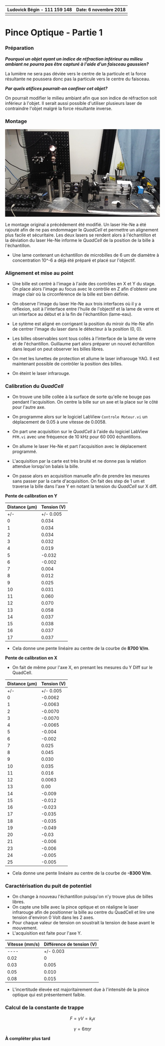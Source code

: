 

| **Ludovick Bégin - 111 159 148** | Date: 6 novembre 2018 |
| -------------------------------- | --------------------: |
|                                  |                       |

# Pince Optique - Partie 1



### Préparation

**_Pourquoi un objet ayant un indice de réfraction inférieur au milieu ambiant ne pourra pas être capturé à l'aide d'un faisceau gaussien?_**

La lumière ne sera pas déviée vers le centre de la particule et la force résultante ne poussera donc pas la particule vers le centre du faisceau. 

**_Par quels atifices pourrait-on confiner cet objet?_**

On pourrait modifier le milieu ambiant afin que son indice de réfraction soit inférieur à l'objet. Il serait aussi possible d'utiliser plusieurs laser de contraindre l'objet malgré la force résultante inverse. 



### Montage

![Montage de la pince optique](montagePince.png)



Le montage original a précédement été modifié. Un laser He-Ne a été rajouté afin de ne pas endommager le _QuadCell_ et permettre un alignement plus facile et sécuritaire. Les deux lasers se rendent alors à l'échantillon et la déviation du laser He-Ne informe le _QuadCell_ de la position de la bille à l'échantillon.

- Une lame contenant un échantillon de microbilles de 6 um de diamètre à concentration 10^-6 a déjà été préparé et placé sur l'objectif. 



### Alignement et mise au point

- Une bille est centré à l'image à l'aide des contrôles en X et Y du stage. On place alors l'image au focus avec le contrôle en Z afin d'obtenir une image clair où la circonférence de la bille est bien définie. 
- On observe l'image du laser He-Ne aux trois interfaces où il y a réflexion, soit à l'interface entre l'huile de l'objectif et la lame de verre et un interface au début et à la fin de l'échantillon (lame-eau). 
- Le sytème est aligné en corrigeant la position du miroir du He-Ne afin de centrer l'image du laser dans le détecteur à la position (0, 0). 
- Les billes observables sont tous collés à l'interface de la lame de verre et de l'échantillon. Guillaume part alors préparer un nouvel échantillon dans lequel on peut observer les billes libres. 
- On met les lunettes de protection et allume le laser infrarouge YAG. Il est maintenant possible de contrôler la position des billes. 

- On éteint le laser infrarouge.



### Calibration du *QuadCell*

- On trouve une bille collée à la surface de sorte qu'elle ne bouge pas pendant l'acquisition. On centre la bille sur un axe et la place sur le côté pour l'autre axe. 
- On programme alors sur le logiciel LabView `Controle Moteur.vi` un déplacement de 0.05 à une vitesse de 0.0058. 
- On part une acquisition sur le *QuadCell* à l'aide du logiciel LabView `PFM.vi` avec une fréquence de 10 kHz pour 60 000 échantillons. 
- On allume le laser He-Ne et part l'acquisition avec le déplacement programmé. 

- L'acquisition par la carte est très bruité et ne donne pas la relation attendue lorsqu'on balais la bille. 
- On passe alors en acquisition manuelle afin de prendre les mesures sans passer par la carte d'acquisition. On fait des step de 1 um et traverse la bille dans l'axe Y en notant la tension du *QuadCell* sur X diff. 



**Pente de calibration en Y**

| Distance ($\mu$m) | Tension (V) |
| ----------------- | ----------- |
| +/-               | +/-  0.005  |
| 0                 | 0.034       |
| 1                 | 0.034       |
| 2                 | 0.034       |
| 3                 | 0.032       |
| 4                 | 0.019       |
| 5                 | -0.032      |
| 6                 | -0.002      |
| 7                 | 0.004       |
| 8                 | 0.012       |
| 9                 | 0.025       |
| 10                | 0.031       |
| 11                | 0.060       |
| 12                | 0.070       |
| 13                | 0.058       |
| 14                | 0.037       |
| 15                | 0.038       |
| 16                | 0.037       |
| 17                | 0.037       |

- Cela donne une pente linéaire au centre de la courbe de **8700 V/m**.



**Pente de calibration en X**

- On fait de même pour l'axe X, en prenant les mesures du Y Diff sur le QuadCell. 

| Distance ($\mu$m) | Tension (V) |
| ----------------- | ----------- |
| +/-               | +/- 0.005   |
| 0                 | -0.0062     |
| 1                 | -0.0063     |
| 2                 | -0.0070     |
| 3                 | -0.0070     |
| 4                 | -0.0065     |
| 5                 | -0.004      |
| 6                 | -0.002      |
| 7                 | 0.025       |
| 8                 | 0.045       |
| 9                 | 0.030       |
| 10                | 0.035       |
| 11                | 0.016       |
| 12                | 0.0063      |
| 13                | 0.00        |
| 14                | -0.009      |
| 15                | -0.012      |
| 16                | -0.023      |
| 17                | -0.035      |
| 18                | -0.035      |
| 19                | -0.049      |
| 20                | -0.03       |
| 21                | -0.006      |
| 23                | -0.006      |
| 24                | -0.005      |
| 25                | -0.005      |

- Cela donne une pente linéaire au centre de la courbe de **-8300 V/m**.



### Caractérisation du puit de potentiel

- On change à nouveau l'échantillon puisqu'on n'y trouve plus de billes libres.
- On capte une bille avec la pince optique et on réaligne le laser infrarouge afin de positionner la bille au centre du QuadCell et lire une tension d'environ 0 Volt dans les 2 axes. 
- Pour chaque valeur de tension on soustrait la tension de base avant le mouvement. 
- L'acquisition est faite pour l'axe Y.

| Vitesse (mm/s) | Différence de tension (V) |
| -------------- | ------------------------- |
| ----           | +/- 0.003                 |
| 0.02           | 0                         |
| 0.03           | 0.005                     |
| 0.05           | 0.010                     |
| 0.08           | 0.015                     |

- L'incertitude élevée est majoritairement due à l'intensité de la pince optique qui est présentement faible. 



### Calcul de la constante de trappe



$$ F = \gamma V = k_t x $$

$$\gamma = 6 \pi \eta r$$



**À compléter plus tard**